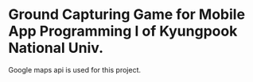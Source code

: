 Ground Capturing Game for Mobile App Programming I of Kyungpook National Univ.
==============================================================================

Google maps api is used for this project.
